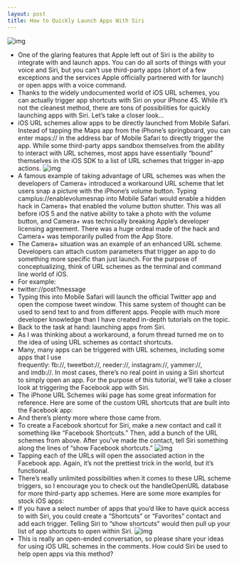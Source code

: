 ```yaml
---
layout: post
title: How to Quickly Launch Apps With Siri
---
```

![img](http://media.idownloadblog.com/wp-content/uploads/2011/11/Screen-Shot-2011-11-07-at-1.13.03-AM.jpg)
* One of the glaring features that Apple left out of Siri is the ability to integrate with and launch apps. You can do all sorts of things with your voice and Siri, but you can’t use third-party apps (short of a few exceptions and the services Apple officially partnered with for launch) or open apps with a voice command.
* Thanks to the widely undocumented world of iOS URL schemes, you can actually trigger app shortcuts with Siri on your iPhone 4S. While it’s not the cleanest method, there are tons of possibilities for quickly launching apps with Siri. Let’s take a closer look…
* iOS URL schemes allow apps to be directly launched from Mobile Safari. Instead of tapping the Maps app from the iPhone’s springboard, you can enter maps:// in the address bar of Mobile Safari to directly trigger the app. While some third-party apps sandbox themselves from the ability to interact with URL schemes, most apps have essentially “bound” themselves in the iOS SDK to a list of URL schemes that trigger in-app actions.
![img](http://media.idownloadblog.com/wp-content/uploads/2011/11/IMG_0163-e1320646603944.png)
* A famous example of taking advantage of URL schemes was when the developers of Camera+ introduced a workaround URL scheme that let users snap a picture with the iPhone’s volume button. Typing camplus://enablevolumesnap into Mobile Safari would enable a hidden hack in Camera+ that enabled the volume button shutter. This was all before iOS 5 and the native ability to take a photo with the volume button, and Camera+ was technically breaking Apple’s developer licensing agreement. There was a huge ordeal made of the hack and Camera+ was temporarily pulled from the App Store.
* The Camera+ situation was an example of an enhanced URL scheme. Developers can attach custom parameters that trigger an app to do something more specific than just launch. For the purpose of conceptualizing, think of URL schemes as the terminal and command line world of iOS.
* For example:
* twitter://post?message
* Typing this into Mobile Safari will launch the official Twitter app and open the compose tweet window. This same system of thought can be used to send text to and from different apps. People with much more developer knowledge than I have created in-depth tutorials on the topic.
* Back to the task at hand: launching apps from Siri.
* As I was thinking about a workaround, a forum thread turned me on to the idea of using URL schemes as contact shortcuts.
* Many, many apps can be triggered with URL schemes, including some apps that I use frequently: fb://, tweetbot://, reeder://, instagram://, yammer://, and imdb://. In most cases, there’s no real point in using a Siri shortcut to simply open an app. For the purpose of this tutorial, we’ll take a closer look at triggering the Facebook app with Siri.
* The iPhone URL Schemes wiki page has some great information for reference. Here are some of the custom URL shortcuts that are built into the Facebook app:
* And there’s plenty more where those came from.
* To create a Facebook shortcut for Siri, make a new contact and call it something like “Facebook Shortcuts.” Then, add a bunch of the URL schemes from above. After you’ve made the contact, tell Siri something along the lines of “show Facebook shortcuts.”
![img](http://media.idownloadblog.com/wp-content/uploads/2011/11/IMG_0166-e1320646657720.png)
* Tapping each of the URLs will open the associated action in the Facebook app. Again, it’s not the prettiest trick in the world, but it’s functional.
* There’s really unlimited possibilities when it comes to these URL scheme triggers, so I encourage you to check out the handleOpenURL database for more third-party app schemes. Here are some more examples for stock iOS apps:
* If you have a select number of apps that you’d like to have quick access to with Siri, you could create a “Shortcuts” or “Favorites” contact and add each trigger. Telling Siri to “show shortcuts” would then pull up your list of app shortcuts to open within Siri.
![img](http://media.idownloadblog.com/wp-content/uploads/2011/11/IMG_0167-e1320646706296.png)
* This is really an open-ended conversation, so please share your ideas for using iOS URL schemes in the comments. How could Siri be used to help open apps via this method?

